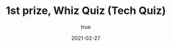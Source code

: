 ---
author:
  name: "Jatin Dehmiwal"
date: 2021-02-27
title: 1st prize, Whiz Quiz (Tech Quiz)
eventname: Shaheed Rajguru College of Applied Sciences for Women, University of Delhi
eventlocation:
weight: 10
---